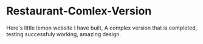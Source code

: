 # Restaurant-Comlex-Version
Here's little lemon website I have built, A complex version that is completed, testing successfuly working, amazing design.
